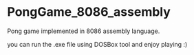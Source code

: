 # PongGame_8086_assembly
Pong game implemented in 8086 assembly language.

you can run the .exe file using DOSBox tool and enjoy playing :)
